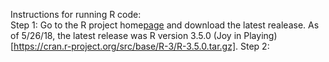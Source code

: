 Instructions for running R code:  
Step 1: Go to the R project home[page](https://www.r-project.org/) and download the latest realease. As of 5/26/18, the latest release was R version 3.5.0 (Joy in Playing)[https://cran.r-project.org/src/base/R-3/R-3.5.0.tar.gz].
Step 2: